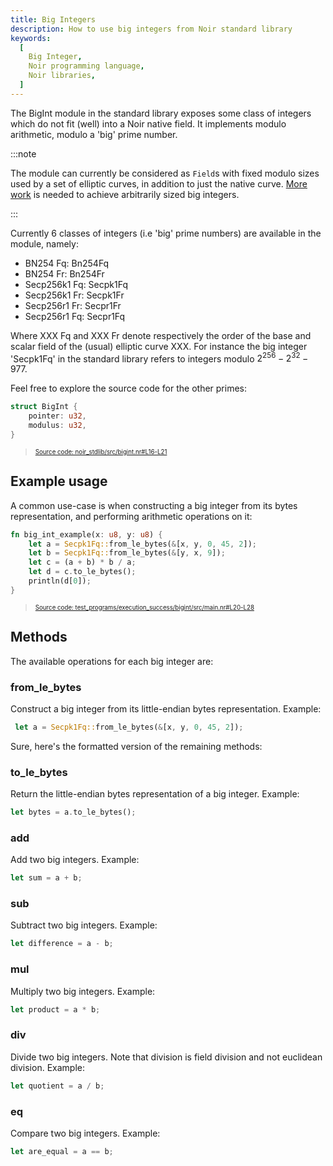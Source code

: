 ```yaml
---
title: Big Integers
description: How to use big integers from Noir standard library
keywords:
  [
    Big Integer,
    Noir programming language,
    Noir libraries,
  ]
---
```


The BigInt module in the standard library exposes some class of integers which do not fit (well) into a Noir native field. It implements modulo arithmetic, modulo a 'big' prime number.

:::note

The module can currently be considered as `Field`s with fixed modulo sizes used by a set of elliptic curves, in addition to just the native curve. [More work](https://github.com/noir-lang/noir/issues/510) is needed to achieve arbitrarily sized big integers.

:::

Currently 6 classes of integers (i.e 'big' prime numbers) are available in the module, namely:

- BN254 Fq: Bn254Fq
- BN254 Fr: Bn254Fr
- Secp256k1 Fq: Secpk1Fq
- Secp256k1 Fr: Secpk1Fr
- Secp256r1 Fr: Secpr1Fr
- Secp256r1 Fq: Secpr1Fq

Where XXX Fq and XXX Fr denote respectively the order of the base and scalar field of the (usual) elliptic curve XXX.
For instance the big integer 'Secpk1Fq' in the standard library refers to integers modulo $2^{256}-2^{32}-977$.

Feel free to explore the source code for the other primes:

```rust title="big_int_definition" showLineNumbers 
struct BigInt {
    pointer: u32,
    modulus: u32,
}
```
> <sup><sub><a href="https://github.com/noir-lang/noir/blob/master/noir_stdlib/src/bigint.nr#L16-L21" target="_blank" rel="noopener noreferrer">Source code: noir_stdlib/src/bigint.nr#L16-L21</a></sub></sup>


## Example usage

A common use-case is when constructing a big integer from its bytes representation, and performing arithmetic operations on it:

```rust title="big_int_example" showLineNumbers 
fn big_int_example(x: u8, y: u8) {
    let a = Secpk1Fq::from_le_bytes(&[x, y, 0, 45, 2]);
    let b = Secpk1Fq::from_le_bytes(&[y, x, 9]);
    let c = (a + b) * b / a;
    let d = c.to_le_bytes();
    println(d[0]);
}
```
> <sup><sub><a href="https://github.com/noir-lang/noir/blob/master/test_programs/execution_success/bigint/src/main.nr#L20-L28" target="_blank" rel="noopener noreferrer">Source code: test_programs/execution_success/bigint/src/main.nr#L20-L28</a></sub></sup>


## Methods

The available operations for each big integer are:

### from_le_bytes

Construct a big integer from its little-endian bytes representation. Example:

```rust
 let a = Secpk1Fq::from_le_bytes(&[x, y, 0, 45, 2]);
 ```

Sure, here's the formatted version of the remaining methods:

### to_le_bytes

Return the little-endian bytes representation of a big integer. Example:

```rust
let bytes = a.to_le_bytes();
```

### add

Add two big integers. Example:

```rust
let sum = a + b;
```

### sub

Subtract two big integers. Example:

```rust
let difference = a - b;
```

### mul

Multiply two big integers. Example:

```rust
let product = a * b;
```

### div

Divide two big integers. Note that division is field division and not euclidean division. Example:

```rust
let quotient = a / b;
```

### eq

Compare two big integers. Example:

```rust
let are_equal = a == b;
```
